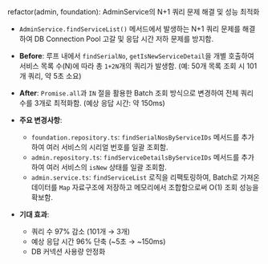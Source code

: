refactor(admin, foundation): AdminService의 N+1 쿼리 문제 해결 및 성능 최적화

- `AdminService.findServiceList()` 메서드에서 발생하는 N+1 쿼리 문제를 해결하여 DB Connection Pool 고갈 및 응답 시간 저하 문제를 방지함.
- **Before**: 루프 내에서 `findSerialNo`, `getIsNewServiceDetail`을 개별 호출하여 서비스 목록 수(N)에 따라 총 `1+2N`개의 쿼리가 발생함. (예: 50개 목록 조회 시 101개 쿼리, 약 5초 소요)
- **After**: `Promise.all`과 `IN` 절을 활용한 Batch 조회 방식으로 변경하여 전체 쿼리 수를 3개로 최적화함. (예상 응답 시간: 약 150ms)

- **주요 변경사항**:
  - `foundation.repository.ts`: `findSerialNosByServiceIDs` 메서드를 추가하여 여러 서비스의 시리얼 번호를 일괄 조회함.
  - `admin.repository.ts`: `findServiceDetailsByServiceIDs` 메서드를 추가하여 여러 서비스의 `isNew` 상태를 일괄 조회함.
  - `admin.service.ts`: `findServiceList` 로직을 리팩토링하여, Batch로 가져온 데이터를 `Map` 자료구조에 저장하고 메모리에서 조합함으로써 O(1) 조회 성능을 확보함.

- **기대 효과**:
  - 쿼리 수 97% 감소 (101개 → 3개)
  - 예상 응답 시간 96% 단축 (~5초 → ~150ms)
  - DB 커넥션 사용량 안정화